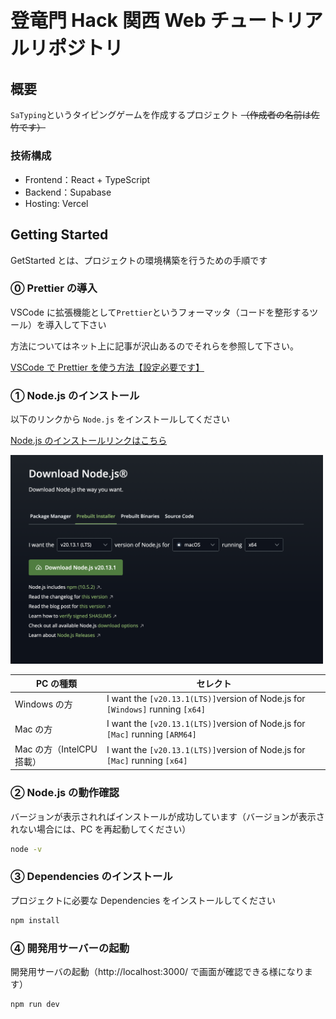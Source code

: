 <p style="font-size: 30px; font-weight: bold">登竜門 Hack 関西 Web チュートリアルリポジトリ</p>

## 概要

`SaTyping`というタイピングゲームを作成するプロジェクト ~~（作成者の名前は佐竹です）~~

### 技術構成

- Frontend：React + TypeScript
- Backend：Supabase
- Hosting: Vercel

## Getting Started

GetStarted とは、プロジェクトの環境構築を行うための手順です

### ⓪ Prettier の導入

VSCode に拡張機能として`Prettier`というフォーマッタ（コードを整形するツール）を導入して下さい

方法についてはネット上に記事が沢山あるのでそれらを参照して下さい。

[VSCode で Prettier を使う方法【設定必要です】](https://ralacode.com/blog/post/vscode-prettier/)

### ① Node.js のインストール

以下のリンクから `Node.js` をインストールしてください

[Node.js のインストールリンクはこちら](https://nodejs.org/ja/download/)

<img src="./doc//images/image.png" width="500px">

| PC の種類                 | セレクト                                                                       |
| ------------------------- | ------------------------------------------------------------------------------ |
| Windows の方              | I want the `[v20.13.1(LTS)]`version of Node.js for `[Windows]` running `[x64]` |
| Mac の方                  | I want the `[v20.13.1(LTS)]`version of Node.js for `[Mac]` running `[ARM64]`   |
| Mac の方（IntelCPU 搭載） | I want the `[v20.13.1(LTS)]`version of Node.js for `[Mac]` running `[x64]`     |

### ② Node.js の動作確認

バージョンが表示されればインストールが成功しています（バージョンが表示されない場合には、PC を再起動してください）

```zsh
node -v
```

### ③ Dependencies のインストール

プロジェクトに必要な Dependencies をインストールしてください

```zsh
npm install
```

### ④ 開発用サーバーの起動

開発用サーバの起動（<a src="http://localhost:3000/">http://localhost:3000/</a> で画面が確認できる様になります）

```zsh
npm run dev
```
